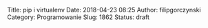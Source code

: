 Title: pip i virtualenv
Date: 2018-04-23 08:25
Author: filipgorczynski
Category: Programowanie
Slug: 1862
Status: draft


